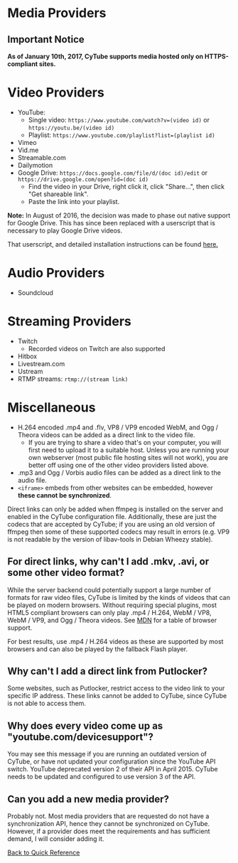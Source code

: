 # Media Providers

## Important Notice

**As of January 10th, 2017, CyTube supports media hosted only on HTTPS-compliant sites.**

# Video Providers
  - YouTube:
    * Single video: `https://www.youtube.com/watch?v=(video id)` or
      `https://youtu.be/(video id)`
    * Playlist: `https://www.youtube.com/playlist?list=(playlist id)`
  - Vimeo
  - Vid.me
  - Streamable.com
  - Dailymotion
  - Google Drive: `https://docs.google.com/file/d/(doc id)/edit` or
    `https://drive.google.com/open?id=(doc id)`  
    * Find the video in your Drive, right click it, click "Share...", then click
      "Get shareable link".
    * Paste the link into your playlist.  
    
**Note:** In August of 2016, the decision was made to phase out native support for Google Drive. This has since been replaced with a userscript that is necessary to play Google Drive videos.  
    
That userscript, and detailed installation instructions can be found [here.](gdrive-script-install.md)
 
# Audio Providers

  - Soundcloud

# Streaming Providers

  - Twitch
    * Recorded videos on Twitch are also supported
  - Hitbox
  - Livestream.com
  - Ustream
  - RTMP streams: `rtmp://(stream link)`

# Miscellaneous

  - H.264 encoded .mp4 and .flv, VP8 / VP9 encoded WebM, and Ogg / Theora videos can
    be added as a direct link to the video file.
    * If you are trying to share a video that's on your computer, you will first
      need to upload it to a suitable host.  Unless you are running your own
      webserver (most public file hosting sites will not work), you are better
      off using one of the other video providers listed above.
  - .mp3 and Ogg / Vorbis audio files can be added as a direct link to the audio
    file.
  - `<iframe>` embeds from other websites can be embedded, however **these
    cannot be synchronized**.

Direct links can only be added when ffmpeg is installed on the server and
enabled in the CyTube configuration file.  Additionally, these are just the
codecs that are accepted by CyTube; if you are using an old version of ffmpeg
then some of these supported codecs may result in errors (e.g. VP9 is not
readable by the version of libav-tools in Debian Wheezy stable).

## For direct links, why can't I add .mkv, .avi, or some other video format?

While the server backend could potentially support a large number of formats for
raw video files, CyTube is limited by the kinds of videos that can be played on
modern browsers.  Without requiring special plugins, most HTML5 compliant
browsers can only play .mp4 / H.264, WebM / VP8, WebM / VP9, and Ogg / Theora videos.
See
[MDN](https://developer.mozilla.org/en-US/docs/Web/HTML/Supported_media_formats#AutoCompatibilityTable)
for a table of browser support.

For best results, use .mp4 / H.264 videos as these are supported by most browsers
and can also be played by the fallback Flash player.

## Why can't I add a direct link from Putlocker?  

Some websites, such as Putlocker, restrict access to the video link to your
specific IP address.  These links cannot be added to CyTube, since CyTube is not
able to access them.

## Why does every video come up as "youtube.com/devicesupport"?

You may see this message if you are running an outdated version of CyTube, or
have not updated your configuration since the YouTube API switch.  YouTube
deprecated version 2 of their API in April 2015.  CyTube needs to be updated and
configured to use version 3 of the API.

## Can you add a new media provider?  

Probably not.  Most media providers that are requested do not have a
synchronization API, hence they cannot be synchronized on CyTube.  However, if a
provider does meet the requirements and has sufficient demand, I will consider
adding it.

[Back to Quick Reference](index.md)
